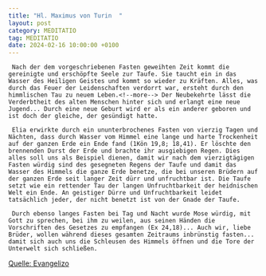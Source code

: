 ```yaml
---
title: "Hl. Maximus von Turin  "
layout: post
category: MEDITATIO
tag: MEDITATIO
date: 2024-02-16 10:00:00 +0100
---
```

     Nach der dem vorgeschriebenen Fasten geweihten Zeit kommt die gereinigte und erschöpfte Seele zur Taufe. Sie taucht ein in das Wasser des Heiligen Geistes und kommt so wieder zu Kräften. Alles, was durch das Feuer der Leidenschaften verdorrt war, ersteht durch den himmlischen Tau zu neuem Leben.<!--more--> Der Neubekehrte lässt die Verderbtheit des alten Menschen hinter sich und erlangt eine neue Jugend... Durch eine neue Geburt wird er als ein anderer geboren und ist doch der gleiche, der gesündigt hatte.

     Elia erwirkte durch ein ununterbrochenes Fasten von vierzig Tagen und Nächten, dass durch Wasser vom Himmel eine lange und harte Trockenheit auf der ganzen Erde ein Ende fand (1Kön 19,8; 18,41). Er löschte den brennenden Durst der Erde und brachte ihr ausgiebigen Regen. Dies alles soll uns als Beispiel dienen, damit wir nach dem vierzigtägigen Fasten würdig sind des gesegneten Regens der Taufe und damit das Wasser des Himmels die ganze Erde benetze, die bei unseren Brüdern auf der ganzen Erde seit langer Zeit dürr und unfruchtbar ist. Die Taufe setzt wie ein rettender Tau der langen Unfruchtbarkeit der heidnischen Welt ein Ende. An geistiger Dürre und Unfruchtbarkeit leidet tatsächlich jeder, der nicht benetzt ist von der Gnade der Taufe.

     Durch ebenso langes Fasten bei Tag und Nacht wurde Mose würdig, mit Gott zu sprechen, bei ihm zu weilen, aus seinen Händen die Vorschriften des Gesetzes zu empfangen (Ex 24,18)... Auch wir, liebe Brüder, wollen während dieses gesamten Zeitraums inbrünstig fasten... damit sich auch uns die Schleusen des Himmels öffnen und die Tore der Unterwelt sich schließen.

[Quelle: Evangelizo](https://evangeliumtagfuertag.org/DE/gospel)